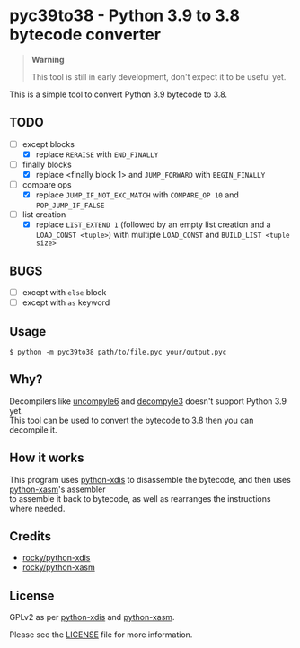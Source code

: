 pyc39to38 - Python 3.9 to 3.8 bytecode converter
===================================================

> **Warning**
>
> This tool is still in early development, don't expect it to be useful yet.

This is a simple tool to convert Python 3.9 bytecode to 3.8.

## TODO

- [ ] except blocks
  - [x] replace `RERAISE` with `END_FINALLY`
- [ ] finally blocks
  - [x] replace <finally block 1> and `JUMP_FORWARD` with `BEGIN_FINALLY`
- [ ] compare ops
  - [x] replace `JUMP_IF_NOT_EXC_MATCH` with `COMPARE_OP 10` and `POP_JUMP_IF_FALSE`
- [ ] list creation
  - [x] replace `LIST_EXTEND 1` (followed by an empty list creation and a `LOAD_CONST <tuple>`) 
        with multiple `LOAD_CONST` and `BUILD_LIST <tuple size>`

## BUGS

- [ ] except with `else` block
- [ ] except with `as` keyword

## Usage

```shell
$ python -m pyc39to38 path/to/file.pyc your/output.pyc
```

## Why?

Decompilers like [uncompyle6][uncompyle6] and [decompyle3][decompyle3] doesn't support Python 3.9 yet.\
This tool can be used to convert the bytecode to 3.8 then you can decompile it.

## How it works

This program uses [python-xdis][xdis] to disassemble the bytecode, and then uses [python-xasm][xasm]'s assembler\
 to assemble it back to bytecode, as well as rearranges the instructions where needed.

## Credits

- [rocky/python-xdis][xdis]
- [rocky/python-xasm][xasm]

## License

GPLv2 as per [python-xdis][xdis] and [python-xasm][xasm].

Please see the [LICENSE](LICENSE.txt) file for more information.

[xdis]: https://github.com/rocky/python-xdis.git
[xasm]: https://github.com/rocky/python-xasm.git

[uncompyle6]: https://github.com/rocky/python-uncompyle6.git
[decompyle3]: https://github.com/rocky/python-decompile3.git
